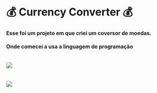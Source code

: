 <h1> 💰   Currency Converter   💰</h1>

<h4>Esse foi um projeto em que criei um coversor de moedas.</h4>
<h4>Onde comecei a usa a linguagem de programação 
  <br>
  <br>
  <br>
<img src =https://img.shields.io/badge/JavaScript-323330?style=for-the-badge&logo=javascript&logoColor=F7DF1E
  <br>
  <br>
  <br>
  <br>
  <img src =https://github.com/pablomartinsti/JS/blob/main/assets/Convertor%20de%20Moedas.png
</h4>



